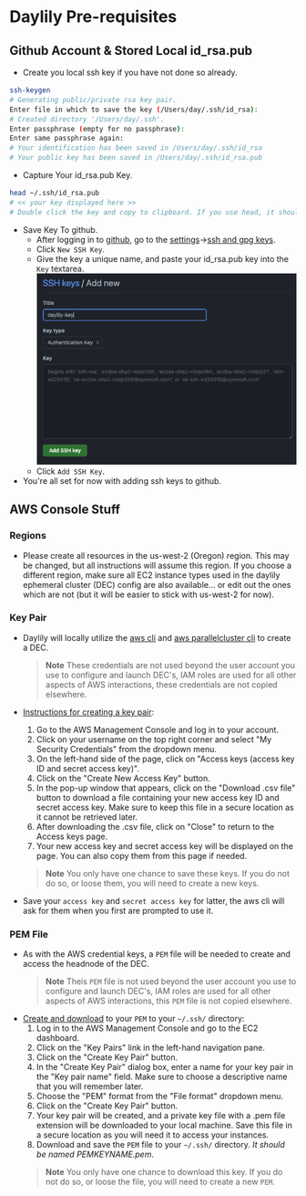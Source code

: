 # Daylily Pre-requisites

## Github Account & Stored Local id_rsa.pub
  - Create you local ssh key if you have not done so already.
  ```bash
ssh-keygen 
# Generating public/private rsa key pair.
Enter file in which to save the key (/Users/day/.ssh/id_rsa): 
# Created directory '/Users/day/.ssh'.
Enter passphrase (empty for no passphrase): 
Enter same passphrase again: 
# Your identification has been saved in /Users/day/.ssh/id_rsa
# Your public key has been saved in /Users/day/.ssh/id_rsa.pub
  ```
  
  - Capture Your id_rsa.pub Key.
  ```bash
  head ~/.ssh/id_rsa.pub
  # << your key displayed here >>
  # Double click the key and copy to clipboard. If you use head, it should copy w/out linebreaks.
  ```
  
  - Save Key To github.
    - After logging in to [github](www.github.com), go to the [settings](https://github.com/settings/profile)->[ssh and gpg keys](https://github.com/settings/keys).
    - Click `New SSH Key`.
    - Give the key a unique name, and paste your id_rsa.pub key into the `Key` textarea.
    ![x](../../docs/images/assets/git_ssh_key.png)
    - Click `Add SSH Key`.
  - You're all set for now with adding ssh keys to github.


## AWS Console Stuff

### Regions
  - Please create all resources in the us-west-2 (Oregon) region.  This may be changed, but all instructions will assume this region. If you choose a different region, make sure all EC2 instance types used in the daylily ephemeral cluster (DEC) config are also available... or edit out the ones which are not (but it will be easier to stick with us-west-2 for now).

### Key Pair
- Daylily will locally utilize the [aws cli](https://docs.aws.amazon.com/cli/index.html) and [aws parallelcluster cli](https://docs.aws.amazon.com/parallelcluster/latest/ug/commands-v3.html) to create a DEC. 
  > **Note**
  > These credentials are not used beyond the user account you use to configure and launch DEC's, IAM roles are used for all other aspects of AWS interactions, these credentials are not copied elsewhere.

-  [Instructions for creating a key pair](https://docs.aws.amazon.com/parallelcluster/latest/ug/set-up-keypair.html):
    1. Go to the AWS Management Console and log in to your account.
    2. Click on your username on the top right corner and select "My Security Credentials" from the dropdown menu.
    3. On the left-hand side of the page, click on "Access keys (access key ID and secret access key)".
    4. Click on the "Create New Access Key" button.
    5. In the pop-up window that appears, click on the "Download .csv file" button to download a file containing your new access key ID and secret access key. Make sure to keep this file in a secure location as it cannot be retrieved later.
    6. After downloading the .csv file, click on "Close" to return to the Access keys page.
    7. Your new access key and secret access key will be displayed on the page. You can also copy them from this page if needed. 
    > **Note**
    > You only have one chance to save these keys. If you do not do so, or loose them, you will need to create a new keys.
- Save your `access key` and `secret access key` for latter, the aws cli will ask for them when you first are prompted to use it.

### PEM File
  - As with the AWS credential keys, a `PEM` file will be needed to create and access the headnode of the DEC. 
    > **Note**
    > Theis `PEM` file is not used beyond the user account you use to configure and launch DEC's, IAM roles are used for all other aspects of AWS interactions, this `PEM` file is not copied elsewhere.
  - [Create and download](https://docs.aws.amazon.com/AWSEC2/latest/UserGuide/ec2-key-pairs.html#having-ec2-create-your-key-pair) to your `PEM` to your `~/.ssh/` directory:
    1. Log in to the AWS Management Console and go to the EC2 dashboard.
    2. Click on the "Key Pairs" link in the left-hand navigation pane.
    3. Click on the "Create Key Pair" button.
    4. In the "Create Key Pair" dialog box, enter a name for your key pair in the "Key pair name" field. Make sure to choose a descriptive name that you will remember later.
    5. Choose the "PEM" format from the "File format" dropdown menu.
    6. Click on the "Create Key Pair" button.
    7. Your key pair will be created, and a private key file with a .pem file extension will be downloaded to your local machine. Save this file in a secure location as you will need it to access your instances.
    8. Download and save the `PEM` file to your `~/.ssh/` directory. *It should be named PEMKEYNAME.pem*.
    > **Note**
    > You only have one chance to download this key. If you do not do so, or loose the file, you will need to create a new `PEM`.

